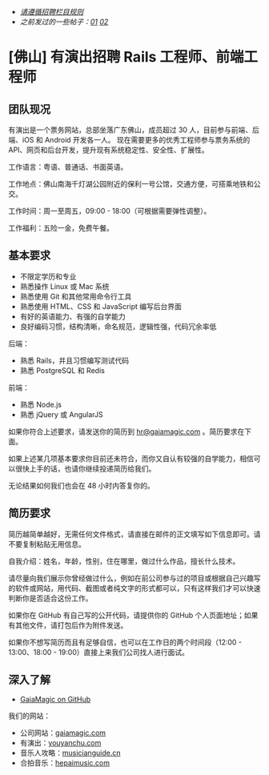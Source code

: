 * _[请遵循招聘栏目规则](https://ruby-china.org/topics/25579)_
* _之前发过的一些帖子：[01](https://ruby-china.org/topics/10044) [02](https://ruby-china.org/topics/17336)_

[佛山] 有演出招聘 Rails 工程师、前端工程师
========================================

团队现况
--------

有演出是一个票务网站，总部坐落广东佛山，成员超过 30 人，目前参与前端、后端、iOS 和 Android 开发各一人。
现在需要更多的优秀工程师参与票务系统的 API、网页和后台开发，提升现有系统稳定性、安全性、扩展性。

工作语言：粤语、普通话、书面英语。

工作地点：佛山南海千灯湖公园附近的保利一号公馆，交通方便，可搭乘地铁和公交。

工作时间：周一至周五，09:00 - 18:00（可根据需要弹性调整）。

工作福利：五险一金，免费午餐。

基本要求
--------

* 不限定学历和专业
* 熟悉操作 Linux 或 Mac 系统
* 熟悉使用 Git 和其他常用命令行工具
* 熟悉使用 HTML、CSS 和 JavaScript 编写后台界面
* 有好的英语能力、有强的自学能力
* 良好编码习惯，结构清晰，命名规范，逻辑性强，代码冗余率低

后端：

* 熟悉 Rails，并且习惯编写测试代码
* 熟悉 PostgreSQL 和 Redis

前端：

* 熟悉 Node.js
* 熟悉 jQuery 或 AngularJS

如果你符合上述要求，请发送你的简历到 hr@gaiamagic.com 。简历要求在下面。

如果上述某几项基本要求你目前还未符合，而你又自认有较强的自学能力，相信可以很快上手的话，也请你继续投递简历给我们。

无论结果如何我们也会在 48 小时内答复你的。

简历要求
--------

简历越简单越好，无需任何文件格式，请直接在邮件的正文填写如下信息即可。请不要复制粘贴无用信息。

自我介绍：姓名，年龄，性别，住在哪里，做过什么作品，擅长什么技术。

请尽量向我们展示你曾经做过什么，例如在前公司参与过的项目或根据自己兴趣写的软件或网站，用代码、截图或者纯文字的形式都可以，只有这样我们才可以快速判断你是否适合这份工作。

如果你在 GitHub 有自己写的公开代码，请提供你的 GitHub 个人页面地址；如果有其他文件，请打包后作为附件发送。

如果你不想写简历而且有足够自信，也可以在工作日的两个时间段（12:00 - 13:00、18:00 - 19:00）直接上来我们公司找人进行面试。

深入了解
--------

* [GaiaMagic on GitHub](https://github.com/GaiaMagic)

我们的网站：

* 公司网站：[gaiamagic.com](https://gaiamagic.com/)
* 有演出：[youyanchu.com](https://youyanchu.com/)
* 音乐人攻略：[musicianguide.cn](http://musicianguide.cn)
* 合拍音乐：[hepaimusic.com](http://hepaimusic.com)

